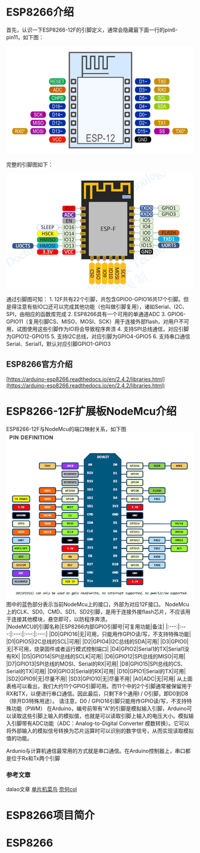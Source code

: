 # ESP8266介绍
  首先，认识一下ESP8266-12F的引脚定义，通常会隐藏最下面一行的pin6-pin11，如下图：

  ![ESP8266-12F 引脚图](./image/ESP-12F部分引脚图.png)

  完整的引脚图如下：

  ![ESP8266-12F 引脚图完整](./image/ESP-12F引脚图.png)

  通过引脚图可知：
    1. 12F共有22个引脚，共包含GPIO0-GPIO16共17个引脚。但是得注意有些IO口还可以完成其他功能（也叫做引脚复用），诸如Serial、I2C、SPI，由相应的函数库完成
    2. ESP8266具有一个可用的单通道ADC
    3. GPIO6-GPIO11（复用引脚CS、MISO、MOSI、SCK）用于连接外部flash，对用户不可用，试图使用这些引脚作为IO将会导致程序奔溃
    4. 支持SPI总线通信，对应引脚为GPIO12-GPIO15
    5. 支持I2C总线，对应引脚为GPIO4-GPIO5
    6. 支持串口通信Serial、Serial1，默认对应引脚GPIO1-GPIO3

## ESP8266官方介绍
 [https://arduino-esp8266.readthedocs.io/en/2.4.2/libraries.html](https://arduino-esp8266.readthedocs.io/en/2.4.2/libraries.html)

# ESP8266-12F扩展板NodeMcu介绍
  ESP8266-12F与NodeMcu的端口映射关系，如下图
  ![NodeMcu引脚映射图](image/NodeMcu引脚映射图.png)
  图中的蓝色部分表示当前NodeMcu上的接口，外部为对应12F接口。
  NodeMcu上的CLK、SD0、CMD、SD1、SD2引脚，是用于连接外接flash芯片，不应该用于连接其他模块，悬空即可，以防程序奔溃。  
  |NodeMCU的引脚名称|ESP8266内部GPIO引脚号|可复用功能|备注|
  |:---:|:---:|:---:|:---:|:---:|
  |D0|GPIO16|无|可用，只能用作GPIO读/写，不支持特殊功能|
  |D1|GPIO5|I2C总线的SCL|可用|
  |D2|GPIO4|I2C总线的SDA|可用|
  |D3|GPIO0|无|不可用，烧录固件或者运行模式控制端口|
  |D4|GPIO2|Serial1的TX|Serial1没有RX|
  |D5|GPIO14|SPI总线的SCLK|可用|
  |D6|GPIO12|SPI总线的MISO|可用|
  |D7|GPIO13|SPI总线的MOSI、Serial的RX|可用|
  |D8|GPIO15|SPI总线的CS、Serial的TX|可用|
  |D9|GPIO3|Serial的RX|可用|
  |D10|GPIO1|Serial的TX|可用|
  |SD2|GPIO9|无|尽量不用|
  |SD3|GPIO10|无|尽量不用|
  |A0|ADC|无|可用|
  从上面表格可以看出，我们大约11个GPIO引脚可用。而11个中的2个引脚通常被保留用于RX和TX，以便进行串口通信。因此最后，只剩下8个通用I / O引脚，即D0到D8（除开D3特殊用途）。
  请注意，D0 / GPIO16引脚只能用作GPIO读/写，不支持特殊功能（PWM）
  在Arduino，编号前带有“A”的引脚是模拟输入引脚，Arduino可以读取这些引脚上输入的模拟值，也就是可以读取引脚上输入的电压大小。模拟输入引脚带有ADC功能（ADC：Analog-to-Digital Converter 模数转换）。它可以将外部输入的模拟信号转换为芯片运算时可以识别的数字信号，从而实现读取模拟值的功能。

  Ardunio与计算机通信最常用的方式就是串口通信。在Arduino控制器上，串口都是位于Rx和Tx两个引脚
  
### 参考文章
  dalao文章
  [单片机菜鸟](https://www.arduino.cn/thread-82353-1-1.html)
  [奈何col](https://www.arduino.cn/forum.php?mod=viewthread&tid=1066&extra=page%3D1)
# ESP8266项目简介
# ESP8266